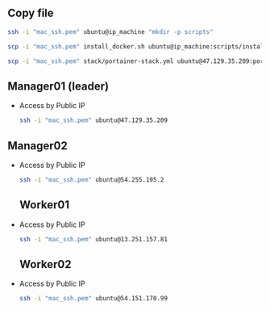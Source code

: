 ## Copy file

```sh
ssh -i "mac_ssh.pem" ubuntu@ip_machine "mkdir -p scripts"

scp -i "mac_ssh.pem" install_docker.sh ubuntu@ip_machine:scripts/install_docker.sh

scp -i "mac_ssh.pem" stack/portainer-stack.yml ubuntu@47.129.35.209:portainer-stack.yml
```

## Manager01 (leader)

- Access by Public IP

  ```sh
  ssh -i "mac_ssh.pem" ubuntu@47.129.35.209
  ```

## Manager02

- Access by Public IP

  ```sh
  ssh -i "mac_ssh.pem" ubuntu@54.255.195.2
  ```

  ## Worker01

- Access by Public IP

  ```sh
  ssh -i "mac_ssh.pem" ubuntu@13.251.157.81
  ```

  ## Worker02

- Access by Public IP
  ```sh
  ssh -i "mac_ssh.pem" ubuntu@54.151.170.99
  ```
